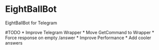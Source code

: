 # EightBallBot
EightBallBot for Telegram

#TODO
    * Improve Telegram Wrapper
    * Move GetCommand to Wrapper
    * Force response on empty /answer
    * Improve Performance
    * Add cooler answers
